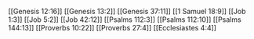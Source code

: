 [[Genesis 12:16]]
[[Genesis 13:2]]
[[Genesis 37:11]]
[[1 Samuel 18:9]]
[[Job 1:3]]
[[Job 5:2]]
[[Job 42:12]]
[[Psalms 112:3]]
[[Psalms 112:10]]
[[Psalms 144:13]]
[[Proverbs 10:22]]
[[Proverbs 27:4]]
[[Ecclesiastes 4:4]]
